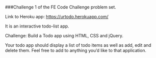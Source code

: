 ###Challenge 1 of the FE Code Challenge problem set.

Link to Heroku app: https://urtodo.herokuapp.com/

It is an interactive todo-list app.

Challenge: Build a Todo app using HTML, CSS and jQuery.

Your todo app should display a list of todo items as well as add, edit and delete them. Feel free to add to anything you’d like to that application.
